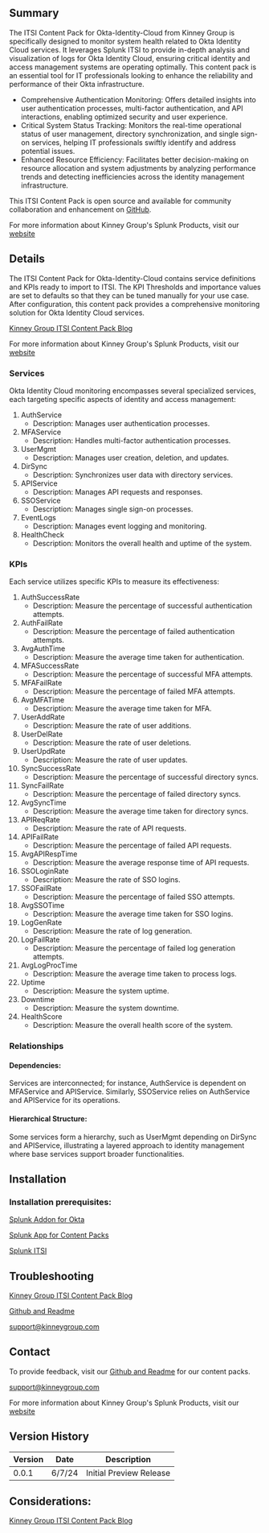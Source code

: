 ## Summary
The ITSI Content Pack for Okta-Identity-Cloud from Kinney Group is specifically designed to monitor system health related to Okta Identity Cloud services. It leverages Splunk ITSI to provide in-depth analysis and visualization of logs for Okta Identity Cloud, ensuring critical identity and access management systems are operating optimally. This content pack is an essential tool for IT professionals looking to enhance the reliability and performance of their Okta infrastructure.

* Comprehensive Authentication Monitoring: Offers detailed insights into user authentication processes, multi-factor authentication, and API interactions, enabling optimized security and user experience.
* Critical System Status Tracking: Monitors the real-time operational status of user management, directory synchronization, and single sign-on services, helping IT professionals swiftly identify and address potential issues.
* Enhanced Resource Efficiency: Facilitates better decision-making on resource allocation and system adjustments by analyzing performance trends and detecting inefficiencies across the identity management infrastructure.

This ITSI Content Pack is open source and available for community collaboration and enhancement on [GitHub](https://www.github.com/kinneygroup).

For more information about Kinney Group's Splunk Products, visit our [website](https://kinneygroup.com/atlas)

## Details
The ITSI Content Pack for Okta-Identity-Cloud contains service definitions and KPIs ready to import to ITSI. The KPI Thresholds and importance values are set to defaults so that they can be tuned manually for your use case. After configuration, this content pack provides a comprehensive monitoring solution for Okta Identity Cloud services.

[Kinney Group ITSI Content Pack Blog](https://kinneygroup.com/blog/installing-itsi-content-packs/)

For more information about Kinney Group's Splunk Products, visit our [website](https://kinneygroup.com/atlas)

### Services
Okta Identity Cloud monitoring encompasses several specialized services, each targeting specific aspects of identity and access management:

1. AuthService
    * Description: Manages user authentication processes.
2. MFAService
    * Description: Handles multi-factor authentication processes.
3. UserMgmt
    * Description: Manages user creation, deletion, and updates.
4. DirSync
    * Description: Synchronizes user data with directory services.
5. APIService
    * Description: Manages API requests and responses.
6. SSOService
    * Description: Manages single sign-on processes.
7. EventLogs
    * Description: Manages event logging and monitoring.
8. HealthCheck
    * Description: Monitors the overall health and uptime of the system.

### KPIs
Each service utilizes specific KPIs to measure its effectiveness:

1. AuthSuccessRate
    * Description: Measure the percentage of successful authentication attempts.
2. AuthFailRate
    * Description: Measure the percentage of failed authentication attempts.
3. AvgAuthTime
    * Description: Measure the average time taken for authentication.
4. MFASuccessRate
    * Description: Measure the percentage of successful MFA attempts.
5. MFAFailRate
    * Description: Measure the percentage of failed MFA attempts.
6. AvgMFATime
    * Description: Measure the average time taken for MFA.
7. UserAddRate
    * Description: Measure the rate of user additions.
8. UserDelRate
    * Description: Measure the rate of user deletions.
9. UserUpdRate
    * Description: Measure the rate of user updates.
10. SyncSuccessRate
    * Description: Measure the percentage of successful directory syncs.
11. SyncFailRate
    * Description: Measure the percentage of failed directory syncs.
12. AvgSyncTime
    * Description: Measure the average time taken for directory syncs.
13. APIReqRate
    * Description: Measure the rate of API requests.
14. APIFailRate
    * Description: Measure the percentage of failed API requests.
15. AvgAPIRespTime
    * Description: Measure the average response time of API requests.
16. SSOLoginRate
    * Description: Measure the rate of SSO logins.
17. SSOFailRate
    * Description: Measure the percentage of failed SSO attempts.
18. AvgSSOTime
    * Description: Measure the average time taken for SSO logins.
19. LogGenRate
    * Description: Measure the rate of log generation.
20. LogFailRate
    * Description: Measure the percentage of failed log generation attempts.
21. AvgLogProcTime
    * Description: Measure the average time taken to process logs.
22. Uptime
    * Description: Measure the system uptime.
23. Downtime
    * Description: Measure the system downtime.
24. HealthScore
    * Description: Measure the overall health score of the system.

### Relationships
#### Dependencies: 
Services are interconnected; for instance, AuthService is dependent on MFAService and APIService. Similarly, SSOService relies on AuthService and APIService for its operations.
#### Hierarchical Structure: 
Some services form a hierarchy, such as UserMgmt depending on DirSync and APIService, illustrating a layered approach to identity management where base services support broader functionalities.

## Installation

### Installation prerequisites:

[Splunk Addon for Okta](https://splunkbase.splunk.com)

[Splunk App for Content Packs](https://splunkbase.splunk.com/app/5391)

[Splunk ITSI](https://www.splunk.com/en_us/products/it-service-intelligence.html)

## Troubleshooting

[Kinney Group ITSI Content Pack Blog](https://kinneygroup.com/blog/installing-itsi-content-packs/)

[Github and Readme](https://www.github.com/kinneygroup)

support@kinneygroup.com

## Contact

To provide feedback, visit our [Github and Readme](https://www.github.com/kinneygroup) for our content packs.

support@kinneygroup.com

For more information about Kinney Group's Splunk Products, visit our [website](https://kinneygroup.com/atlas)

## Version History

| Version | Date  | Description                |
|---------|-------|----------------------------|
| 0.0.1   | 6/7/24 | Initial Preview Release    |

## Considerations:

[Kinney Group ITSI Content Pack Blog](https://kinneygroup.com/blog/installing-itsi-content-packs/)